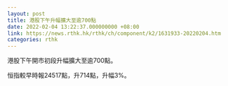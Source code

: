```yaml
---
layout: post
title: 港股下午升幅擴大至逾700點
date: 2022-02-04 13:22:37.000000000 +08:00
link: https://news.rthk.hk/rthk/ch/component/k2/1631933-20220204.htm
categories: rthk
---
```


港股下午開市初段升幅擴大至逾700點。

恒指較早時報24517點，升714點，升幅3%。
